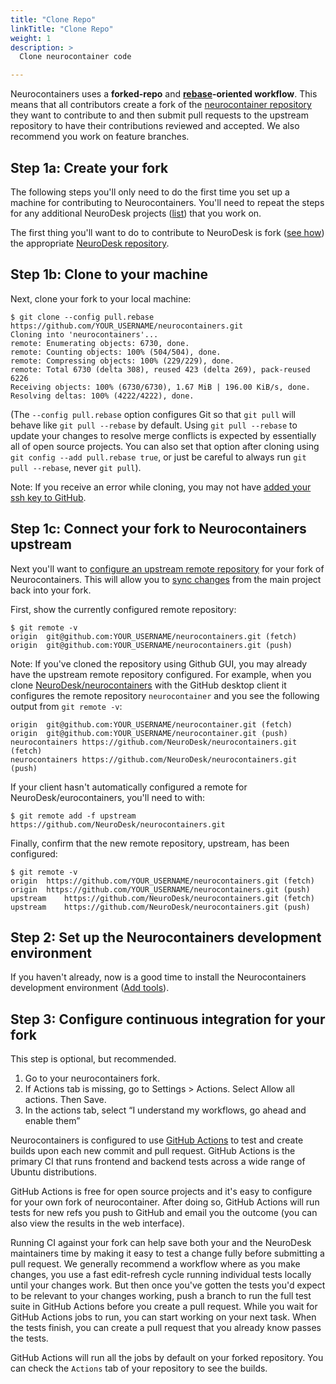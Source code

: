 ```yaml
---
title: "Clone Repo"
linkTitle: "Clone Repo"
weight: 1
description: >
  Clone neurocontainer code

---
```


Neurocontainers uses a **forked-repo** and **[rebase][gitbook-rebase]-oriented
workflow**. This means that all contributors create a fork of the [neurocontainer
repository][github-neurocontainers] they want to contribute to and then submit pull
requests to the upstream repository to have their contributions reviewed and
accepted. We also recommend you work on feature branches.

## Step 1a: Create your fork

The following steps you'll only need to do the first time you set up a machine
for contributing to Neurocontainers. You'll need to repeat the steps for
any additional NeuroDesk projects ([list][github-neurodesk]) that you work on.

The first thing you'll want to do to contribute to NeuroDesk is fork ([see
how][github-help-fork]) the appropriate [NeuroDesk repository][github-neurodesk].

## Step 1b: Clone to your machine

Next, clone your fork to your local machine:

```console
$ git clone --config pull.rebase https://github.com/YOUR_USERNAME/neurocontainers.git
Cloning into 'neurocontainers'...
remote: Enumerating objects: 6730, done.
remote: Counting objects: 100% (504/504), done.
remote: Compressing objects: 100% (229/229), done.
remote: Total 6730 (delta 308), reused 423 (delta 269), pack-reused 6226
Receiving objects: 100% (6730/6730), 1.67 MiB | 196.00 KiB/s, done.
Resolving deltas: 100% (4222/4222), done.
```

(The `--config pull.rebase` option configures Git so that `git pull`
will behave like `git pull --rebase` by default. Using
`git pull --rebase` to update your changes to resolve merge conflicts
is expected by essentially all of open source projects. You can also set that option after cloning using
`git config --add pull.rebase true`, or just be careful to always run
`git pull --rebase`, never `git pull`).

Note: If you receive an error while cloning, you may not have [added your ssh
key to GitHub][github-help-add-ssh-key].


## Step 1c: Connect your fork to Neurocontainers upstream

Next you'll want to [configure an upstream remote
repository][github-help-conf-remote] for your fork of Neurocontainers. This will allow
you to [sync changes][github-help-sync-fork] from the main project back into
your fork.

First, show the currently configured remote repository:

```console
$ git remote -v
origin  git@github.com:YOUR_USERNAME/neurocontainers.git (fetch)
origin  git@github.com:YOUR_USERNAME/neurocontainers.git (push)
```

Note: If you've cloned the repository using Github GUI, you may already
have the upstream remote repository configured. For example, when you clone
[NeuroDesk/neurocontainers][github-neurocontainers] with the GitHub desktop client it configures the remote repository `neurocontainer` and you see the following output from
`git remote -v`:

```console
origin  git@github.com:YOUR_USERNAME/neurocontainer.git (fetch)
origin  git@github.com:YOUR_USERNAME/neurocontainer.git (push)
neurocontainers	https://github.com/NeuroDesk/neurocontainers.git (fetch)
neurocontainers	https://github.com/NeuroDesk/neurocontainers.git (push)
```

If your client hasn't automatically configured a remote for NeuroDesk/eurocontainers, you'll need to with:

```console
$ git remote add -f upstream https://github.com/NeuroDesk/neurocontainers.git
```

Finally, confirm that the new remote repository, upstream, has been configured:

```console
$ git remote -v
origin	https://github.com/YOUR_USERNAME/neurocontainers.git (fetch)
origin	https://github.com/YOUR_USERNAME/neurocontainers.git (push)
upstream	https://github.com/NeuroDesk/neurocontainers.git (fetch)
upstream	https://github.com/NeuroDesk/neurocontainers.git (push)

```

## Step 2: Set up the Neurocontainers development environment

If you haven't already, now is a good time to install the Neurocontainers development environment
([Add tools][add-tools]). 

## Step 3: Configure continuous integration for your fork

This step is optional, but recommended.

1. Go to your neurocontainers fork.  
2. If Actions tab is missing, go to Settings > Actions. Select Allow all actions. Then Save.  
3. In the actions tab, select “I understand my workflows, go ahead and enable them”

Neurocontainers is configured to use [GitHub Actions][github-actions]
to test and create builds upon each new commit and pull request.
GitHub Actions is the primary CI that runs frontend and backend
tests across a wide range of Ubuntu distributions.

GitHub Actions is free for open source projects and it's easy to
configure for your own fork of neurocontainer. After doing so, GitHub Actions
will run tests for new refs you push to GitHub and email you the outcome
(you can also view the results in the web interface).

Running CI against your fork can help save both your and the
NeuroDesk maintainers time by making it easy to test a change fully before
submitting a pull request. We generally recommend a workflow where as
you make changes, you use a fast edit-refresh cycle running individual
tests locally until your changes work. But then once you've gotten
the tests you'd expect to be relevant to your changes working, push a
branch to run the full test suite in GitHub Actions before
you create a pull request. While you wait for GitHub Actions jobs
to run, you can start working on your next task. When the tests finish,
you can create a pull request that you already know passes the tests.

GitHub Actions will run all the jobs by default on your forked repository.
You can check the `Actions` tab of your repository to see the builds.

[gitbook-rebase]: https://git-scm.com/book/en/v2/Git-Branching-Rebasing
[github-help-add-ssh-key]: https://help.github.com/en/articles/adding-a-new-ssh-key-to-your-github-account
[github-help-conf-remote]: https://help.github.com/en/articles/configuring-a-remote-for-a-fork
[github-help-fork]: https://help.github.com/en/articles/fork-a-repo
[github-help-sync-fork]: https://help.github.com/en/articles/syncing-a-fork
[github-neurocontainers]: https://github.com/NeuroDesk/neurocontainers/
[github-neurodesk]: https://github.com/NeuroDesk/
[github-actions]: https://docs.github.com/en/actions
[add-tools]: https://www.neurodesk.org/developers/new_tools/add_tool/